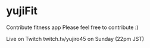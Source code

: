 # yujiFit

Contribute fitness app
Please feel free to contribute :)

Live on Twitch twitch.tv/yujiro45 on Sunday (22pm JST)
